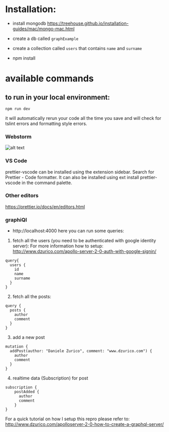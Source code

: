 # Installation:

- install mongodb
https://treehouse.github.io/installation-guides/mac/mongo-mac.html

- create a db called `graphExample`
- create a collection called `users` that contains `name` and `surname`

- npm install

# available commands

## to run in your local environment:
`npm run dev`

it will automatically rerun your code all the time you save and will check for tslint errors and formatting style errors.

### Webstorm
![alt text](https://github.com/daniele-zurico/graphql-setup/blob/graph2/webstorm-prettier.jpg)
### VS Code
prettier-vscode can be installed using the extension sidebar. Search for Prettier - Code formatter. It can also be installed using ext install prettier-vscode in the command palette.
### Other editors
https://prettier.io/docs/en/editors.html


### graphiQl
- http://localhost:4000
here you can run some queries:

1. fetch all the users (you need to be authenticated with google identity server):
For more information how to setup: http://www.dzurico.com/apollo-server-2-0-auth-with-google-signin/
```
query{
  users {
    id
    name
    surname
  }
}
```

2. fetch all the posts:
```
query {
  posts {
    author
    comment
  }
}
```
3. add a new post
```
mutation {
  addPost(author: "Daniele Zurico", comment: "www.dzurico.com") {
    author
    comment
  }
}
```

4. realtime data (Subscription) for post

```
subscription {
    postAdded {
      author
      comment
    }
}
```

For a quick tutorial on how I setup this repro please refer to: http://www.dzurico.com/apolloserver-2-0-how-to-create-a-graphql-server/



